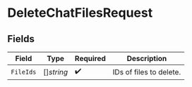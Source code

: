 # DeleteChatFilesRequest


## Fields

| Field                   | Type                    | Required                | Description             |
| ----------------------- | ----------------------- | ----------------------- | ----------------------- |
| `FileIds`               | []*string*              | :heavy_check_mark:      | IDs of files to delete. |